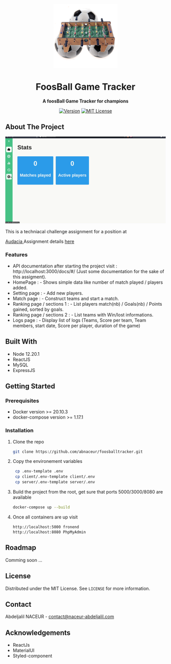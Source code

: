 <div align="center">
	<img src="./media/illustaration-1.png" alt="FoosBallTracker" width="200" height="200">
	<h1>FoosBall Game Tracker</h1>
	<p>
		<strong>A foosBall Game Tracker for champions </strong>
	</p>

[![Version](https://img.shields.io/badge/foosballTracker-beta--0.0-green)]() [![MIT License](https://img.shields.io/badge/License-MIT-green.svg?style=flat-square)](LICENSE)

</div>

<!-- ABOUT THE PROJECT -->
## About The Project

<img src="./documents/demo-foosball.gif" width="600">

<p>This is a techniacal challenge assignment for a position at </p>
<p><a href="https://www.audacia.co/"> Audacia </a>
Assignment details <a href="./documents/table-football-challenge.pdf">here</a>
</p>

### Features
* API documentation after starting the project visit : http://localhost:3000/docs/#/ (Just some documentation for the sake of this assigment).
* HomePage : - Shows simple data like number of match played / players added.
* Setting page : - Add new players.
* Match page : - Construct teams and start a match.
* Ranking page / sections 1 : - List players match(nb) / Goals(nb) / Points gained, sorted by goals.
* Ranking page / sections 2 : - List teams with Win/lost informations.
* Logs page : - Display list of logs (Teams, Score per team, Team members, start date, Score per player, duration of the game)

## Built With

* Node 12.20.1
* ReactJS
* MySQL
* ExpressJS

## Getting Started

### Prerequisites
* Docker version >= 20.10.3
* docker-compose version >= 1.17.1

### Installation

1. Clone the repo
   ```sh
   git clone https://github.com/abnaceur/foosballtracker.git

2. Copy the environement variables
   ```sh
	cp .env-template .env
	cp client/.env-template client/.env
	cp server/.env-template server/.env
   ```
3. Build the project from the root, get sure that ports 5000/3000/8080 are available
   ```sh
   docker-compose up --build
   ```

4. Once all containers are up visit
   ```SH
   http://localhost:5000 fronend
   http://localhost:8080 PhpMyAdmin
   ```


<!-- ROADMAP -->
## Roadmap

Comming soon ...


<!-- LICENSE -->
## License

Distributed under the MIT License. See `LICENSE` for more information.



<!-- CONTACT -->
## Contact

Abdeljalil NACEUR - contact@naceur-abdeljalil.com


<!-- ACKNOWLEDGEMENTS -->
## Acknowledgements
* ReactJs
* MaterialUI
* Styled-component
